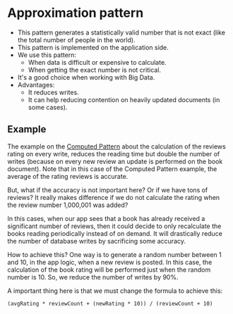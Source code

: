 # Approximation pattern
- This pattern generates a statistically valid number that is not exact (like the total number of people in the world).
- This pattern is implemented on the application side.
- We use this pattern:
    - When data is difficult or expensive to calculate.
    - When getting the exact number is not critical.
- It's a good choice when working with Big Data.
- Advantages:
    - It reduces writes.
    - It can help reducing contention on heavily updated documents (in some cases).

## Example
The example on the [Computed Pattern](../computed-pattern/) about the calculation of the reviews rating on every write, reduces the reading time but double the number of writes (because on every new review an update is performed on the book document). Note that in this case of the Computed Pattern example, the average of the rating reviews is accurate.

But, what if the accuracy is not important here? Or if we have tons of reviews? It really makes difference if we do not calculate the rating when the review number 1,000,001 was added?

In this cases, when our app sees that a book has already received a significant number of reviews, then it could decide to only recalculate the books reading periodically instead of on demand. It will drastically reduce the number of database writes by sacrificing some accuracy.

How to achieve this?
One way is to generate a random number between 1 and 10, in the app logic, when a new review is posted. In this case, the calculation of the book rating will be performed just when the random number is 10. So, we reduce the number of writes by 90%.

A important thing here is that we must change the formula to achieve this:
```
(avgRating * reviewCount + (newRating * 10)) / (reviewCount + 10)
```
